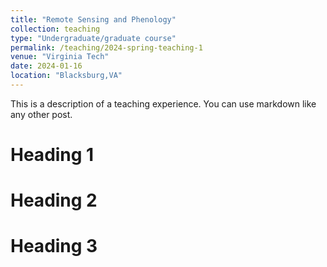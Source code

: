 ```yaml
---
title: "Remote Sensing and Phenology"
collection: teaching
type: "Undergraduate/graduate course"
permalink: /teaching/2024-spring-teaching-1
venue: "Virginia Tech"
date: 2024-01-16
location: "Blacksburg,VA"
---
```


This is a description of a teaching experience. You can use markdown like any other post.

Heading 1
======

Heading 2
======

Heading 3
======